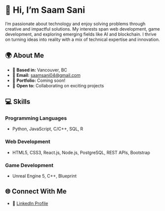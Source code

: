 # 👋 Hi, I’m Saam Sani  

I’m passionate about technology and enjoy solving problems through creative and impactful solutions. My interests span web development, game development, and exploring emerging fields like AI and blockchain. I thrive on turning ideas into reality with a mix of technical expertise and innovation.  

## 🌍 About Me  
- 📍 **Based in:** Vancouver, BC  
- 📧 **Email:** [saamsani04@gmail.com](mailto:saamsani04@gmail.com)  
- 🚀 **Portfolio:** Coming soon!  
- 🤝 **Open to:** Collaborating on exciting projects  

## 💻 Skills  

### **Programming Languages**  
- Python, JavaScript, C/C++, SQL, R  

### **Web Development**  
- HTML5, CSS3, React.js, Node.js, PostgreSQL, REST APIs, Bootstrap  

### **Game Development**  
- Unreal Engine 5, C++, Blueprint  

## 🌐 Connect With Me  
- 💼 [LinkedIn Profile](https://www.linkedin.com/in/SaamSani)
